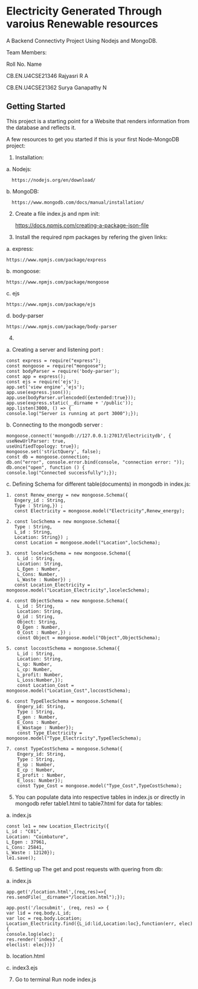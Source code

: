 # Electricity Generated Through varoius Renewable resources

A Backend Connectivty Project Using Nodejs and MongoDB.

Team Members:

Roll No.         Name

CB.EN.U4CSE21346 Rajyasri R A

CB.EN.U4CSE21362 Surya Ganapathy N

## Getting Started

This project is a starting point for a Website that renders information from the database and reflects it.

A few resources to get you started if this is your first Node-MongoDB project:


1. Installation:

 a. Nodejs:

      https://nodejs.org/en/download/

 b. MongoDB:

      https://www.mongodb.com/docs/manual/installation/

2. Create a file index.js and npm init:

      https://docs.npmjs.com/creating-a-package-json-file


3. Install the required npm packages by refering the given links:

 a. express:
 
    https://www.npmjs.com/package/express
    
 b. mongoose:
 
    https://www.npmjs.com/package/mongoose
    
 c. ejs
 
    https://www.npmjs.com/package/ejs
    
 d. body-parser
 
    https://www.npmjs.com/package/body-parser
    
4. 

 a. Creating a server and listening port :

    const express = require("express");  
    const mongoose = require("mongoose");  
    const bodyParser = require('body-parser'); 
    const app = express();   
    const ejs = require('ejs'); 
    app.set('view engine','ejs');   
    app.use(express.json());  
    app.use(bodyParser.urlencoded({extended:true})); 
    app.use(express.static(__dirname + '/public'));
    app.listen(3000, () => {
    console.log("Server is running at port 3000");});

 b. Connecting to the mongodb server :

    mongoose.connect('mongodb://127.0.0.1:27017/Electricitydb', {
    useNewUrlParser: true,
    useUnifiedTopology: true});
    mongoose.set('strictQuery', false);
    const db = mongoose.connection;
    db.on("error", console.error.bind(console, "connection error: "));
    db.once("open", function () {
    console.log("Connected successfully");});

 c. Defining Schema for different table(documents) in mongodb in index.js:

    1. const Renew_energy = new mongoose.Schema({
       Engery_id : String,
       Type : String,}) ;
       const Electricity = mongoose.model("Electricity",Renew_energy);

    2. const locSchema = new mongoose.Schema({
       Type : String,
       L_id : String,
       Location: String}) ;
       const Location = mongoose.model("Location",locSchema);

    3. const locelecSchema = new mongoose.Schema({
        L_id : String,
        Location: String,
        L_Egen : Number,
        L_Cons: Number,
        L_Waste : Number}) ;
       const Location_Electricity = mongoose.model("Location_Electricity",locelecSchema);

    4. const ObjectSchema = new mongoose.Schema({
        L_id : String,
        Location: String,
        O_id : String,
        Object: String,
        O_Egen : Number,
        O_Cost : Number,}) ;
        const Object = mongoose.model("Object",ObjectSchema);

    5. const loccostSchema = mongoose.Schema({
        L_id : String,
        Location: String,
        L_sp: Number,
        L_cp: Number,
        L_profit: Number,
        L_Loss:Number,});
        const Location_Cost = mongoose.model("Location_Cost",loccostSchema);

    6. const TypeElecSchema = mongoose.Schema({
        Engery_id: String,
        Type : String,
        E_gen : Number,
        E_Cons : Number,
        E_Wastage : Number});
        const Type_Electricity = mongoose.model("Type_Electricity",TypeElecSchema);

    7. const TypeCostSchema = mongoose.Schema({
        Engery_id: String,
        Type : String,
        E_sp : Number,
        E_cp : Number,
        E_profit : Number,
        E_loss: Number});
        const Type_Cost = mongoose.model("Type_Cost",TypeCostSchema);



5. You can populate data into respective tables in index.js or directly in mongodb refer table1.html to table7.html for data for tables:

 a. index.js

    const le1 = new Location_Electricity({
    L_id : "C01",
    Location: "Coimbature",
    L_Egen : 37961,
    L_Cons: 25841,
    L_Waste : 12120});
    le1.save();

6. Setting up The get and post requests with quering from db:

 a. index.js

    app.get('/location.html',(req,res)=>{
    res.sendFile(__dirname+"/location.html");});

    app.post('/locsubmit', (req, res) => {
    var lid = req.body.L_id;
    var loc = req.body.Location;
    Location_Electricity.find({L_id:lid,Location:loc},function(err, elec) {
    console.log(elec);
    res.render('index3',{
    eleclist: elec})})

b. location.html

c. index3.ejs

7. Go to terminal Run node index.js



